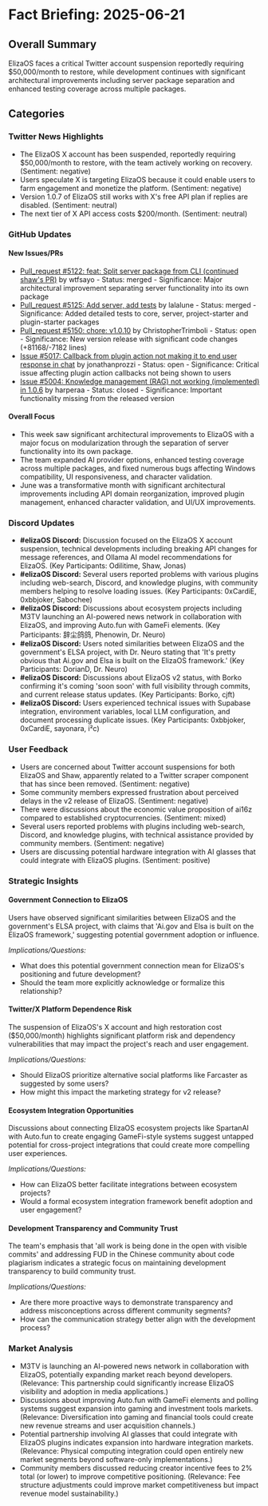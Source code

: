 # Fact Briefing: 2025-06-21

## Overall Summary
ElizaOS faces a critical Twitter account suspension reportedly requiring $50,000/month to restore, while development continues with significant architectural improvements including server package separation and enhanced testing coverage across multiple packages.

## Categories

### Twitter News Highlights
- The ElizaOS X account has been suspended, reportedly requiring $50,000/month to restore, with the team actively working on recovery. (Sentiment: negative)
- Users speculate X is targeting ElizaOS because it could enable users to farm engagement and monetize the platform. (Sentiment: negative)
- Version 1.0.7 of ElizaOS still works with X's free API plan if replies are disabled. (Sentiment: neutral)
- The next tier of X API access costs $200/month. (Sentiment: neutral)

### GitHub Updates

#### New Issues/PRs
- [Pull_request #5122: feat: Split server package from CLI (continued shaw's PR)](https://github.com/elizaos/eliza/pull/5122) by wtfsayo - Status: merged - Significance: Major architectural improvement separating server functionality into its own package
- [Pull_request #5125: Add server, add tests](https://github.com/elizaos/eliza/pull/5125) by lalalune - Status: merged - Significance: Added detailed tests to core, server, project-starter and plugin-starter packages
- [Pull_request #5150: chore: v1.0.10](https://github.com/elizaos/eliza/pull/5150) by ChristopherTrimboli - Status: open - Significance: New version release with significant code changes (+81168/-7182 lines)
- [Issue #5017: Callback from plugin action not making it to end user response in chat](https://github.com/elizaos/eliza/issues/5017) by jonathanprozzi - Status: open - Significance: Critical issue affecting plugin action callbacks not being shown to users
- [Issue #5004: Knowledge management (RAG) not working (implemented) in 1.0.6](https://github.com/elizaos/eliza/issues/5004) by harperaa - Status: closed - Significance: Important functionality missing from the released version

#### Overall Focus
- This week saw significant architectural improvements to ElizaOS with a major focus on modularization through the separation of server functionality into its own package.
- The team expanded AI provider options, enhanced testing coverage across multiple packages, and fixed numerous bugs affecting Windows compatibility, UI responsiveness, and character validation.
- June was a transformative month with significant architectural improvements including API domain reorganization, improved plugin management, enhanced character validation, and UI/UX improvements.

### Discord Updates
- **#elizaOS Discord:** Discussion focused on the ElizaOS X account suspension, technical developments including breaking API changes for message references, and Ollama AI model recommendations for ElizaOS. (Key Participants: Odilitime, Shaw, Jonas)
- **#elizaOS Discord:** Several users reported problems with various plugins including web-search, Discord, and knowledge plugins, with community members helping to resolve loading issues. (Key Participants: 0xCardiE, 0xbbjoker, Sabochee)
- **#elizaOS Discord:** Discussions about ecosystem projects including M3TV launching an AI-powered news network in collaboration with ElizaOS, and improving Auto.fun with GameFi elements. (Key Participants: 辞尘鸽鸽, Phenowin, Dr. Neuro)
- **#elizaOS Discord:** Users noted similarities between ElizaOS and the government's ELSA project, with Dr. Neuro stating that 'It's pretty obvious that Ai.gov and Elsa is built on the ElizaOS framework.' (Key Participants: DorianD, Dr. Neuro)
- **#elizaOS Discord:** Discussions about ElizaOS v2 status, with Borko confirming it's coming 'soon soon' with full visibility through commits, and current release status updates. (Key Participants: Borko, cjft)
- **#elizaOS Discord:** Users experienced technical issues with Supabase integration, environment variables, local LLM configuration, and document processing duplicate issues. (Key Participants: 0xbbjoker, 0xCardiE, sayonara, i²c)

### User Feedback
- Users are concerned about Twitter account suspensions for both ElizaOS and Shaw, apparently related to a Twitter scraper component that has since been removed. (Sentiment: negative)
- Some community members expressed frustration about perceived delays in the v2 release of ElizaOS. (Sentiment: negative)
- There were discussions about the economic value proposition of ai16z compared to established cryptocurrencies. (Sentiment: mixed)
- Several users reported problems with plugins including web-search, Discord, and knowledge plugins, with technical assistance provided by community members. (Sentiment: negative)
- Users are discussing potential hardware integration with AI glasses that could integrate with ElizaOS plugins. (Sentiment: positive)

### Strategic Insights

#### Government Connection to ElizaOS
Users have observed significant similarities between ElizaOS and the government's ELSA project, with claims that 'Ai.gov and Elsa is built on the ElizaOS framework,' suggesting potential government adoption or influence.

*Implications/Questions:*
  - What does this potential government connection mean for ElizaOS's positioning and future development?
  - Should the team more explicitly acknowledge or formalize this relationship?

#### Twitter/X Platform Dependence Risk
The suspension of ElizaOS's X account and high restoration cost ($50,000/month) highlights significant platform risk and dependency vulnerabilities that may impact the project's reach and user engagement.

*Implications/Questions:*
  - Should ElizaOS prioritize alternative social platforms like Farcaster as suggested by some users?
  - How might this impact the marketing strategy for v2 release?

#### Ecosystem Integration Opportunities
Discussions about connecting ElizaOS ecosystem projects like SpartanAI with Auto.fun to create engaging GameFi-style systems suggest untapped potential for cross-project integrations that could create more compelling user experiences.

*Implications/Questions:*
  - How can ElizaOS better facilitate integrations between ecosystem projects?
  - Would a formal ecosystem integration framework benefit adoption and user engagement?

#### Development Transparency and Community Trust
The team's emphasis that 'all work is being done in the open with visible commits' and addressing FUD in the Chinese community about code plagiarism indicates a strategic focus on maintaining development transparency to build community trust.

*Implications/Questions:*
  - Are there more proactive ways to demonstrate transparency and address misconceptions across different community segments?
  - How can the communication strategy better align with the development process?

### Market Analysis
- M3TV is launching an AI-powered news network in collaboration with ElizaOS, potentially expanding market reach beyond developers. (Relevance: This partnership could significantly increase ElizaOS visibility and adoption in media applications.)
- Discussions about improving Auto.fun with GameFi elements and polling systems suggest expansion into gaming and investment tools markets. (Relevance: Diversification into gaming and financial tools could create new revenue streams and user acquisition channels.)
- Potential partnership involving AI glasses that could integrate with ElizaOS plugins indicates expansion into hardware integration markets. (Relevance: Physical computing integration could open entirely new market segments beyond software-only implementations.)
- Community members discussed reducing creator incentive fees to 2% total (or lower) to improve competitive positioning. (Relevance: Fee structure adjustments could improve market competitiveness but impact revenue model sustainability.)